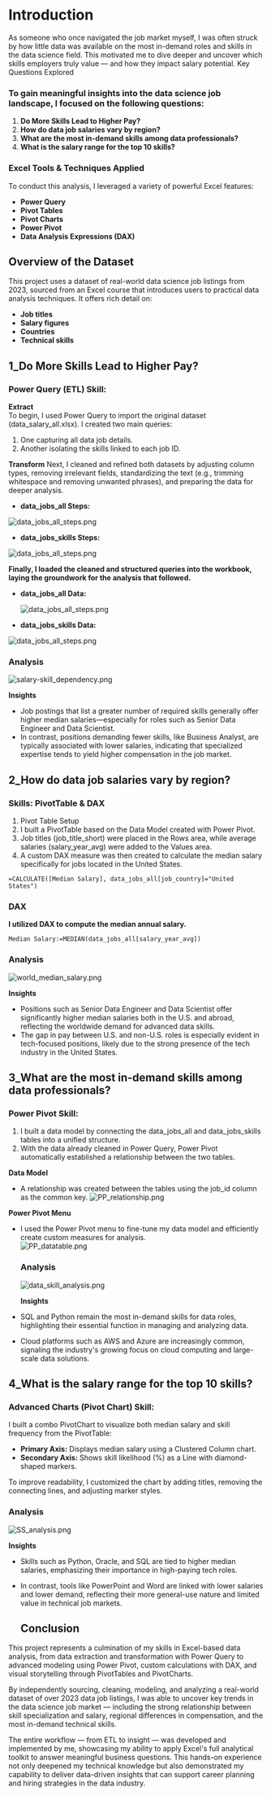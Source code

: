# Introduction

As someone who once navigated the job market myself, I was often struck by how little data was available on the most in-demand roles and skills in the data science field. This motivated me to dive deeper and uncover which skills employers truly value — and how they impact salary potential.
Key Questions Explored

### To gain meaningful insights into the data science job landscape, I focused on the following questions:

  1. **Do More Skills Lead to Higher Pay?**
  2. **How do data job salaries vary by region?**
  3. **What are the most in-demand skills among data professionals?**
  4. **What is the salary range for the top 10 skills?**

### Excel Tools & Techniques Applied

To conduct this analysis, I leveraged a variety of powerful Excel features:

- **Power Query**
- **Pivot Tables**
- **Pivot Charts**
- **Power Pivot**
- **Data Analysis Expressions (DAX)**
  


## Overview of the Dataset

This project uses a dataset of real-world data science job listings from 2023, sourced from an Excel course that introduces users to practical data analysis techniques. It offers rich detail on:

- **Job titles**
- **Salary figures**
- **Countries**
- **Technical skills**

## 1_Do More Skills Lead to Higher Pay?
###  Power Query (ETL) Skill:

**Extract**  
To begin, I used Power Query to import the original dataset (data_salary_all.xlsx). I created two main queries:

  1. One capturing all data job details.  
  2. Another isolating the skills linked to each job ID.

 **Transform** 
Next, I cleaned and refined both datasets by adjusting column types, removing irrelevant fields, standardizing the text (e.g., trimming whitespace and removing unwanted phrases), and preparing the data for deeper analysis.

 - **data_jobs_all Steps:**  
 
  ![data_jobs_all_steps.png](pictures/data_jobs_all_steps.png)

- **data_jobs_skills Steps:**  

![data_jobs_all_steps.png](pictures/data_jobs_skills_steps.png)

**Finally, I loaded the cleaned and structured queries into the workbook, laying the groundwork for the analysis that followed.**

- **data_jobs_all Data:**  
 
  ![data_jobs_all_steps.png](pictures/data_jobs_all_PQ.png)

- **data_jobs_skills Data:**  

![data_jobs_all_steps.png](pictures/data_jobs_skills_PQ.png)

### Analysis  

![salary-skill_dependency.png](pictures/salary-skill_dependency.png)

**Insights**
- Job postings that list a greater number of required skills generally offer higher median salaries—especially for roles such as Senior Data Engineer and Data Scientist.
- In contrast, positions demanding fewer skills, like Business Analyst, are typically associated with lower salaries, indicating that specialized expertise tends to yield higher compensation in the job market.

## 2_How do data job salaries vary by region?

### Skills: PivotTable & DAX

1. Pivot Table Setup
2. I built a PivotTable based on the Data Model created with Power Pivot.
3. Job titles (job_title_short) were placed in the Rows area, while average salaries (salary_year_avg) were added to the Values area.
4. A custom DAX measure was then created to calculate the median salary specifically for jobs located in the United States.

```
=CALCULATE([Median Salary], data_jobs_all[job_country]="United States")
```
### DAX

**I utilized DAX to compute the median annual salary.**

```
Median Salary:=MEDIAN(data_jobs_all[salary_year_avg])
```

### Analysis

![world_median_salary.png](pictures/world_median_salary.png)

**Insights**

- Positions such as Senior Data Engineer and Data Scientist offer significantly higher median salaries both in the U.S. and abroad, reflecting the worldwide demand for advanced data skills.
- The gap in pay between U.S. and non-U.S. roles is especially evident in tech-focused positions, likely due to the strong presence of the tech industry in the United States.

## 3_What are the most in-demand skills among data professionals?

 ### Power Pivot Skill:

  1. I built a data model by connecting the data_jobs_all and data_jobs_skills tables into a unified structure.  
  2. With the data already cleaned in Power Query, Power Pivot automatically established a relationship between the two tables.

 **Data Model**

 - A relationship was created between the tables using the job_id column as the common key.
   ![PP_relationship.png](pictures/PP_relationship.png)

 **Power Pivot Menu**

- I used the Power Pivot menu to fine-tune my data model and efficiently create custom measures for analysis.   
  ![PP_datatable.png](pictures/PP_datatable.png)

  ### Analysis
  

  ![data_skill_analysis.png](pictures/data_skill_analysis.png)

  **Insights**

- SQL and Python remain the most in-demand skills for data roles, highlighting their essential function in managing and analyzing data.
- Cloud platforms such as AWS and Azure are increasingly common, signaling the industry's growing focus on cloud computing and large-scale data solutions.


## 4_What is the salary range for the top 10 skills?
### Advanced Charts (Pivot Chart) Skill: 

I built a combo PivotChart to visualize both median salary and skill frequency from the PivotTable:

- **Primary Axis:** Displays median salary using a Clustered Column chart.
- **Secondary Axis:** Shows skill likelihood (%) as a Line with diamond-shaped markers.

To improve readability, I customized the chart by adding titles, removing the connecting lines, and adjusting marker styles.  
### Analysis  
![SS_analysis.png](pictures/SS_analysis.png)

 **Insights**

- Skills such as Python, Oracle, and SQL are tied to higher median salaries, emphasizing their importance in high-paying tech roles.  
- In contrast, tools like PowerPoint and Word are linked with lower salaries and lower demand, reflecting their more general-use nature and limited value in technical job markets.

  ## Conclusion

This project represents a culmination of my skills in Excel-based data analysis, from data extraction and transformation with Power Query to advanced modeling using Power Pivot, custom calculations with DAX, and visual storytelling through PivotTables and PivotCharts.

By independently sourcing, cleaning, modeling, and analyzing a real-world dataset of over 2023 data job listings, I was able to uncover key trends in the data science job market — including the strong relationship between skill specialization and salary, regional differences in compensation, and the most in-demand technical skills.

The entire workflow — from ETL to insight — was developed and implemented by me, showcasing my ability to apply Excel's full analytical toolkit to answer meaningful business questions. This hands-on experience not only deepened my technical knowledge but also demonstrated my capability to deliver data-driven insights that can support career planning and hiring strategies in the data industry.

